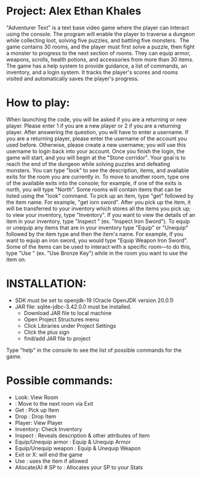 # Project: Alex Ethan Khales
"Adventurer Text" is a text base video game where the player can interact using the console. The program will enable the player to traverse a dungeon while collecting loot, solving five puzzles, and battling five monsters. 
The game contains 30 rooms, and the player must first solve a puzzle, then fight a monster to progress to the next section of rooms. They can equip armor, weapons, scrolls, health potions, and accessories from more than 30 items. 
The game has a help system to provide guidance, a list of commands, an inventory, and a login system. It tracks the player's scores and rooms visited and automatically saves the player's progress.

# How to play:
When launching the code, you will be asked if you are a returning or new player. Please enter 1 if you are a new player or 2 if you are a returning player.
After answering the question, you will have to enter a username. If you are a returning player, please enter the username of the account you used before. Otherwise, please create a new username; you will use this username to login back into your account.
Once you finish the login, the game will start, and you will begin at the "Stone corridor".
Your goal is to reach the end of the dungeon while solving puzzles and defeating monsters.
You can type "look" to see the description, items, and available exits for the room you are currently in.
To move to another room, type one of the available exits into the console; for example, if one of the exits is north, you will type "North".
Some rooms will contain items that can be listed using the "look" command. To pick up an item, type "get" followed by the item name. For example, "get iorn sword". After you pick up the item, it will be transferred to your inventory which stores all the items you pick up; to view your inventory, type "Inventory". If you want to view the details of an item in your inventory, type "Inspect <Item Name>" (ex. "Inspect Iron Sword"). To equip or unequip any items that are in your inventory type "Equip" or "Unequip" followed by the item type and then the item's name. For example, if you want to equip an iron sword, you would type "Equip Weapon Iron Sword". Some of the items can be used to interact with a specific room—to do this, type "Use <Item Name>" (ex. "Use Bronze Key") while in the room you want to use the item on.

# INSTALLATION: 
- SDK must be set to openjdk-19 (Oracle OpenJDK version 20.0.1)
- JAR file: sqlite-jdbc-3.42.0.0 must be installed.
  - Download JAR file to local machine 
  - Open Project Structures menu
  - Click Libraries under Project Settings
  - Click the plus sign
  - find/add JAR file to project 

Type "help" in the console to see the list of possible commands for the game.

# Possible commands:
- Look: View Room
- <Direction>: Move to the next room via Exit
- Get <Item Name>: Pick up Item
- Drop <Item Name>: Drop Item
- Player: View Player
- Inventory: Check Inventory
- Inspect <Item Name>: Reveals description & other attributes of Item
- Equip/Unequip armor <armor Name>: Equip & Unequip Armor
- Equip/Unequip weapon <weapon Name>: Equip & Unequip Weapon
- Exit or X: will end the game
- Use <Item Name>: uses the item if allowed
- Allocate(A) # SP to <STAT>: Allocates your SP to your Stats
